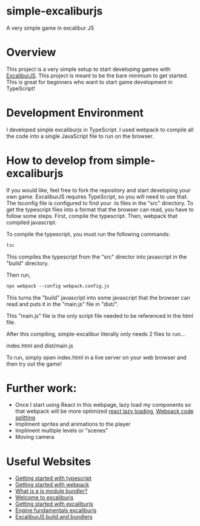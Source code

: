 # simple-excaliburjs
A very simple game in excalibur JS

# Overview
This project is a very simple setup to start developing games with [ExcaliburJS](https://excaliburjs.com/). This project is meant to be the bare minimum to get started. This is great for beginners who want to start game development in TypeScript!

# Development Environment
I developed simple excaliburjs in TypeScript. I used webpack to compile all the code into a single JavaScript file to run on the browser. 

# How to develop from simple-excaliburjs
If you would like, feel free to fork the repository and start developing your own game. ExcaliburJS requires TypeScript, so you will need to use that. The tsconfig file is configured to find your .ts files in the "src" directory. To get the typescript files into a format that the browser can read, you have to follow some steps. First, compile the typescript. Then, webpack that compiled javascript.

To compile the typescript, you must run the following commands:
```ps
tsc
```
This compiles the typescript from the "src" director into javascript in the "build" directory. 

Then run,
```ps
npx webpack --config webpack.config.js
```
This turns the "build" javascript into some javascript that the browser can read and puts it in the "main.js" file in "dist/". 

This "main.js" file is the only script file needed to be referenced in the html file. 

After this compiling, simple-excalibur literally only needs 2 files to run... 

index.html and dist/main.js

To run, simply open index.html in a live server on your web browser and then try out the game!

# Further work:
- Once I start using React in this webpage, lazy load my components so that webpack will be more optimized [react lazy loading](https://react.dev/reference/react/lazy#suspense-for-code-splitting), [Webpack code splitting](https://webpack.js.org/guides/code-splitting/)
- Impliment sprites and animations to the player
- Impliment multiple levels or "scenes"
- Moving camera

# Useful Websites
- [Getting started with typescript](https://www.w3schools.com/typescript/typescript_getstarted.php)
- [Getting started with webpack](https://webpack.js.org/guides/getting-started)
- [What is a js module bundler?](https://snipcart.com/blog/javascript-module-bundler)
- [Welcome to excaliburjs](https://excaliburjs.com/docs/)
- [Getting started with excaliburjs](https://excaliburjs.com/docs/getting-started/)
- [Engine fundamentals excaliburjs](https://excaliburjs.com/docs/engine/)
- [ExcaliburJS build and bundlers](https://excaliburjs.com/docs/bundlers/)

